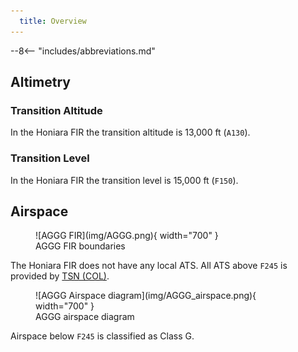 ```yaml
---
  title: Overview
---
```


--8<-- "includes/abbreviations.md"

## Altimetry

### Transition Altitude 

In the Honiara FIR the transition altitude is 13,000 ft (`A130`).

### Transition Level

In the Honiara FIR the transition level is 15,000 ft (`F150`).

## Airspace
<figure markdown>
![AGGG FIR](img/AGGG.png){ width="700" }
  <figcaption>AGGG FIR boundaries</figcaption>
</figure>

The Honiara FIR does not have any local ATS. All ATS above `F245` is provided by [TSN (COL)](../../oceanic/Positions/TSN/#coral-col).

<figure markdown>
![AGGG Airspace diagram](img/AGGG_airspace.png){ width="700" }
  <figcaption>AGGG airspace diagram</figcaption>
</figure>

Airspace below `F245` is classified as Class G.